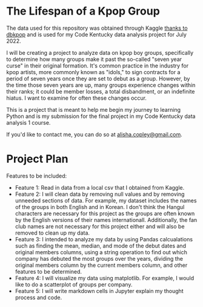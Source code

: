 # **The Lifespan of a Kpop Group** #

The data used for this repository was obtained through Kaggle [thanks to dbkpop](https://www.kaggle.com/code/mpwolke/kpop-idols-boy-groups/data) and is used for my Code Kentucky data analysis project for July 2022.

I will be creating a project to analyze data on kpop boy groups, specifically to determine how many groups make it past the so-called "seven year curse" in their original formation. It's common practice in the industry for kpop artists, more commonly known as "idols," to sign contracts for a period of seven years once they are set to debut as a group. However, by the time those seven years are up, many groups experience changes within their ranks; it could be member losses, a total disbandment, or an indefinite hiatus. I want to examine for often these changes occur.

This is a project that is meant to help me begin my journey to learning Python and is my submission for the final project in my Code Kentucky data analysis 1 course.

If you'd like to contact me, you can do so at alisha.copley@gmail.com.

# **Project Plan** #

Features to be included:

* Feature 1: Read in data from a local csv that I obtained from Kaggle.
* Feature 2: I will clean data by removing null values and by removing unneeded sections of data. For example, my dataset includes the names of the groups in both English and in Korean. I don't think the Hangul characters are necessary for this project as the groups are often known by the English versions of their names internationall. Additionally, the fan club names are not necessary for this project either and will also be removed to clean up my data.
* Feature 3: I intended to analyze my data by using Pandas calcualations such as finding the mean, median, and mode of the debut dates and original members columns, using a string operation to find out which company has debuted the most groups over the years, dividing the original members column by the current members column, and other features to be determined.
* Feature 4: I will visualize my data using matplotlib. For example, I would like to do a scatterplot of groups per company.
* Feature 5: I will write markdown cells in Jupyter explain my thought process and code.
